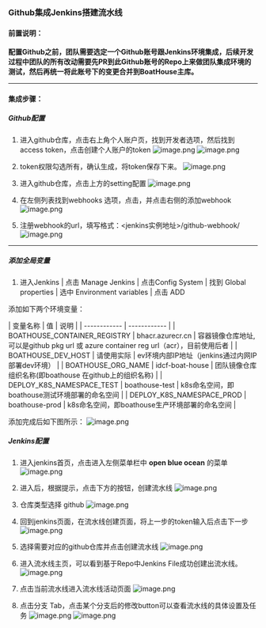 ### Github集成Jenkins搭建流水线
#### 前置说明：
**配置Github之前，团队需要选定一个Github账号跟Jenkins环境集成，后续开发过程中团队的所有改动需要先PR到此Github账号的Repo上来做团队集成环境的测试，然后再统一将此账号下的变更合并到BoatHouse主库。**
****
#### 集成步骤：
##### Github配置
1. 进入github仓库，点击右上角个人账户页，找到开发者选项，然后找到access token，点击创建个人账户的token
![image.png](.attachments/image-6d4035cb-8bc8-450c-a58e-9c5cb3fd581f.png)
![image.png](.attachments/image-58b34e91-aae4-4ae6-9343-a235eb049d87.png)

2. token权限勾选所有，确认生成，将token保存下来。
![image.png](.attachments/image-055a76cc-75df-40fd-9800-dee4edfe297d.png)

3. 进入github仓库，点击上方的setting配置
![image.png](.attachments/image-c4deafa6-8bec-4ddc-be03-d6c84e49d8e0.png)
4. 在左侧列表找到webhooks 选项，点击，并点击右侧的添加webhook
![image.png](.attachments/image-80cdf499-e74e-46c5-a363-ceadf0e6c076.png)
5. 注册webhook的url，填写格式：<jenkins实例地址>/github-webhook/
![image.png](.attachments/image-ac6e3358-facb-42c0-9d54-820c7267e43b.png)
****


##### 添加全局变量

1. 进入Jenkins | 点击 Manage Jenkins | 点击Config System | 找到 Global properties | 选中 Environment variables | 点击 ADD

添加如下两个环境变量：

| 变量名称 | 值 | 说明  |
| ------------ | ------------ |
| BOATHOUSE_CONTAINER_REGISTRY  | bhacr.azurecr.cn | 容器镜像仓库地址,可以是github pkg url 或 azure container reg url（acr），目前使用后者  |
| BOATHOUSE_DEV_HOST  | 请使用实际 | ev环境内部IP地址（jenkins通过内网IP部署dev环境）  |
| BOATHOUSE_ORG_NAME | idcf-boat-house  | 团队镜像仓库组织名称(即boathouse 在github上的组织名称) |
| DEPLOY_K8S_NAMESPACE_TEST | boathouse-test | k8s命名空间，即boathouse测试环境部署的命名空间 |
| DEPLOY_K8S_NAMESPACE_PROD | boathouse-prod | k8s命名空间，即boathouse生产环境部署的命名空间 |



添加完成后如下图所示：
![image.png](images/jenkins-add-envs.png)


##### Jenkins配置
1. 进入jenkins首页，点击进入左侧菜单栏中 **open blue ocean** 的菜单
![image.png](.attachments/image-36a3e741-2840-4470-a045-2a00503ad262.png)
1. 进入后，根据提示，点击下方的按钮，创建流水线
![image.png](.attachments/image-b33842d4-c08a-49c5-8621-c1560d31492a.png)
1. 仓库类型选择 github
![image.png](.attachments/image-cce9f7dc-7f7a-4a23-9999-e30dbe314644.png)

1. 回到jenkins页面，在流水线创建页面，将上一步的token输入后点击下一步
![image.png](.attachments/image-f70e5944-cb7d-4f98-9bff-c6f7b3d2775a.png)
1. 选择需要对应的github仓库并点击创建流水线
![image.png](.attachments/image-f15f9755-631b-4800-92e7-cc218e60b75f.png)
1. 进入流水线主页，可以看到基于Repo中Jenkins File成功创建出流水线。
![image.png](.attachments/image-3c7d5ea4-52bf-4c49-9e0c-8375d8c027cc.png)
1. 点击当前流水线进入流水线活动页面
![image.png](images/teamguide-ci-00.png)
1. 点击分支 Tab，点击某个分支后的修改button可以查看流水线的具体设置及任务
![image.png](images/teamguide-ci-01.png)
![image.png](images/teamguide-ci-02.png)
